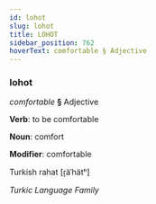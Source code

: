 ```yaml
---
id: lohot
slug: lohot
title: LOHOT
sidebar_position: 762
hoverText: comfortable § Adjective
---
```


### lohot

*comfortable* **§** Adjective

**Verb**: to be comfortable

**Noun**: comfort

**Modifier**: comfortable

Turkish rahat [ɾ̞äˈhätʰ]

*Turkic Language Family*